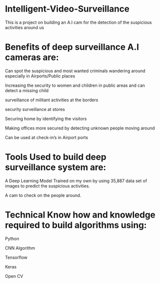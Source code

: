 # Intelligent-Video-Surveillance
This is a project on building an A.I cam for the detection of the suspicious activities around us

# Benefits of deep surveillance A.I cameras are: 
Can spot the suspicious and most wanted criminals wandering around especially in Airports/Public places 

Increasing the security to women and children in public areas and can detect a missing child

surveillance of militant activities at the borders 

security surveillance at stores

Securing home by identifying the visitors 

Making offices more secured by detecting unknown people moving around 

Can be used at check-in’s in Airport ports 

# Tools Used to build deep surveillance system are:
A Deep Learning Model Trained on my own by using 35,887 data set of images to predict the suspicious activities.

A cam to check on the people around. 

# Technical Know how and knowledge required to build algorithms using:
Python

CNN Algorithm

Tensorflow

Keras

Open CV


